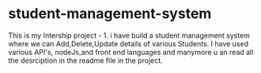 # student-management-system
This is my Intership project - 1. i have build a student management system where we can Add,Delete,Update details of various Students. I have used various API's, nodeJs,and front end languages and manymore u an read all the desrciption in the  readme file in the project.
